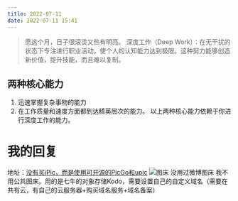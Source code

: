 ```yaml
---
title: 2022-07-11
date: 2022-07-11 15:41
---
```


> 愿这个月，日子很滚烫又热有明亮。
> 深度工作（Deep Work）：在无干扰的状态下专注进行职业活动，使个人的认知能力达到极限。这种努力能够创造新价值，提升技能，而且难以复制。

## 两种核心能力

1. 迅速掌握复杂事物的能力
2. 在工作质量和速度方面都到达精英层次的能力。
以上两种核心能力依赖于你进行深度工作的能力。

# 我的回复

地址：[没有买iPic，而是使用可开源的PicGo和upic](https://weibo.com/3276875390/IbvO5vpgz)
![图床](http://wrdoc.iotop.work/jianxue/20220712160353.png)
没用过微博图床
我不用公共图床。用的是七牛的对象存储Kodo，需要设置自己的自定义域名（需要在共有云，有自己的云服务器+购买域名服务+域名备案）